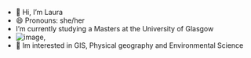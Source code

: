 -  👋 Hi, I’m Laura
-  😄 Pronouns: she/her
-   I’m currently studying a Masters at the University of Glasgow
- ![image,](https://github.com/lc4mpbell/lc4mpbell/assets/156918061/912403c3-3d76-4651-8cc3-c9b3227bcfd9)
-  🌱 Im interested in GIS, Physical geography and Environmental Science

